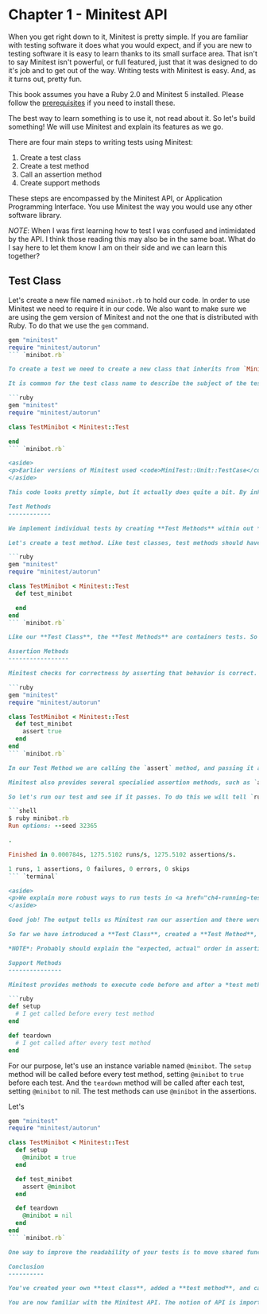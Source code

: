 Chapter 1 - Minitest API
========================

When you get right down to it, Minitest is pretty simple. If you are familiar with testing software it does what you would expect, and if you are new to testing software it is easy to learn thanks to its small surface area. That isn't to say Minitest isn't powerful, or full featured, just that it was designed to do it's job and to get out of the way. Writing tests with Minitest is easy. And, as it turns out, pretty fun.

<aside>
<p>This book assumes you have a Ruby 2.0 and Minitest 5 installed. Please follow the <a href="prerequisites">prerequisites</a> if you need to install these.</p>
</aside>

The best way to learn something is to use it, not read about it. So let's build something! We will use Minitest and explain its features as we go.

There are four main steps to writing tests using Minitest:

1. Create a test class
2. Create a test method
3. Call an assertion method
4. Create support methods

These steps are encompassed by the Minitest API, or Application Programming Interface. You use Minitest the way you would use any other software library. 

*NOTE*: When I was first learning how to test I was confused and intimidated by the API. I think those reading this may also be in the same boat. What do I say here to let them know I am on their side and we can learn this together?

Test Class
----------

Let's create a new file named `minibot.rb` to hold our code. In order to use Minitest we need to require it in our code. We also want to make sure we are using the gem version of Minitest and not the one that is distributed with Ruby. To do that we use the `gem` command.

```ruby
gem "minitest"
require "minitest/autorun"
``` `minibot.rb`

To create a test we need to create a new class that inherits from `Minitest::Test`. This will be our **Test Class**. Some projects, like [Ruby on Rails](http://rubyonrails.org/), will provide other test classes that provide project-specific functionality. The testing behavior of these classes is shared through inheritance. Your test classes don't need to inherit directly from `Minitest::Test`, but it needs to have `Minitest::Test` in its ancestry.

It is common for the test class name to describe the subject of the test. Let's create a new test class named `TestMinibot`.

```ruby
gem "minitest"
require "minitest/autorun"

class TestMinibot < Minitest::Test

end
``` `minibot.rb`

<aside>
<p>Earlier versions of Minitest used <code>MiniTest::Unit::TestCase</code> instead of <code>Minitest::Test</code>. They are functionally equivalent, but <code>MiniTest::Unit::TestCase</code> is deprecated. See [appendix C](appendix/api-changes) for a more detailed description of the changes between Minitest 5 and MiniTest 4.</p>
</aside>

This code looks pretty simple, but it actually does quite a bit. By inheriting from `Minitest::Test` our class has all the behavior it needs to run our tests. All we need to do is implement them.

Test Methods
------------

We implement individual tests by creating **Test Methods** within out **Test Class**. These methods are no different that any other method, except for how they are named. They must begin with `test_` for Minitest to recognize that they are test methods and treat them as such.

Let's create a test method. Like test classes, test methods should have a descriptive name. We don't know what a "minibot" is just yet, so the only requirement is that it starts with `test_`. How about `test_minibot`?

```ruby
gem "minitest"
require "minitest/autorun"

class TestMinibot < Minitest::Test
  def test_minibot

  end
end
``` `minibot.rb`

Like our **Test Class**, the **Test Methods** are containers tests. So far we have been creating locations for the test, but haven't actually tested anything. To do this we will use one of the many **Assertion Methods** that Minitest provides.

Assertion Methods
-----------------

Minitest checks for correctness by asserting that behavior is correct. If an assertion fails then Minitest will log it as a failure. The base assertion is the `assert` method. It evaluates the value passed to it, and if the value is `nil` or `false` the assertion will fail. For now, let's create the most basic assertion we can.

```ruby
gem "minitest"
require "minitest/autorun"

class TestMinibot < Minitest::Test
  def test_minibot
    assert true
  end
end
``` `minibot.rb`

In our Test Method we are calling the `assert` method, and passing it a boolean value. If the value is `true`, the test till pass. If it is `false`, the test will fail.

Minitest also provides several specialied assertion methods, such as `assert_equal`, `assert_in_delta`, and `assert_kind_of`. A full list of assertions with examples is found in [appendix A](appendix/assertions).

So let's run our test and see if it passes. To do this we will tell `ruby` to run our file from the terminal.

```shell
$ ruby minibot.rb
Run options: --seed 32365

.

Finished in 0.000784s, 1275.5102 runs/s, 1275.5102 assertions/s.

1 runs, 1 assertions, 0 failures, 0 errors, 0 skips
``` `terminal`

<aside>
<p>We explain more robust ways to run tests in <a href="ch4-running-test">chapter 4</a>, but for now we'll run the tests this way.</p>
</aside>

Good job! The output tells us Minitest ran our assertion and there were no failures or errors. Try changing the value to `false` and see what output you get.

So far we have introduced a **Test Class**, created a **Test Method**, used an **Assertion Method** to specify our expectations. But there is one last component to the Minitest API: **Support Methods**.

*NOTE*: Probably should explain the "expected, actual" order in assertions somewhere. This seems like a good place...

Support Methods
---------------

Minitest provides methods to execute code before and after a *test method* is run. These methods are `setup` and `teardown`, respectively. They can be used for anything from initializing common collaborators in your tests to to creating and rolling back database transactions.

```ruby
def setup
  # I get called before every test method
end

def teardown
  # I get called after every test method
end
```

For our purpose, let's use an instance variable named `@minibot`. The `setup` method will be called before every test method, setting `@minibot` to `true` before each test. And the `teardown` method will be called after each test, setting `@minibot` to nil. The test methods can use `@minibot` in the assertions.

Let's 

```ruby
gem "minitest"
require "minitest/autorun"

class TestMinibot < Minitest::Test
  def setup
    @minibot = true
  end

  def test_minibot
    assert @minibot
  end

  def teardown
    @minibot = nil
  end
end
``` `minibot.rb`

One way to improve the readability of your tests is to move shared functionality out of the test methods and into new methods. Because Minitest is using normal Ruby classes you can use all the approaches you would use to remove duplication in your test classes as you would your application classes. But be careful, the purpose of the test code is to clearly describe the application's API and intent, and too much indirection may hurt readability. I generally prefer a little more duplication in my tests than I prefer in my application code.

Conclusion
----------

You've created your own **test class**, added a **test method**, and called an **assertion method** on an object created by the **support methods**. Simple, right? This is really all there is to it. Tests are just classes with methods that verify the behavior of your code with assertions.

You are now familiar with the Minitest API. The notion of API is important: it communicates how the software is expected to be used. Your tests will also communicate how your code is expected to be used by verifying how the API works.
